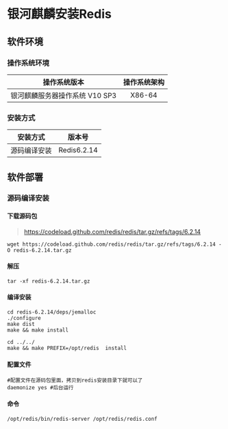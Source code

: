 # 银河麒麟安装Redis

## 软件环境

### 操作系统环境

|          操作系统版本          | 操作系统架构 |
| :----------------------------: | :----------: |
| 银河麒麟服务器操作系统 V10 SP3 |    X86-64    |

### 安装方式

|   安装方式   |   版本号    |
| :----------: | :---------: |
| 源码编译安装 | Redis6.2.14 |

## 软件部署

### 源码编译安装

#### 下载源码包

> https://codeload.github.com/redis/redis/tar.gz/refs/tags/6.2.14

```shell
wget https://codeload.github.com/redis/redis/tar.gz/refs/tags/6.2.14 -O redis-6.2.14.tar.gz 
```

#### 解压

```shell
tar -xf redis-6.2.14.tar.gz
```

#### 编译安装

```shell
cd redis-6.2.14/deps/jemalloc
./configure
make dist
make && make install

cd ../../
make && make PREFIX=/opt/redis  install 
```

#### 配置文件

```shell
#配置文件在源码包里面，拷贝到redis安装目录下就可以了
daemonize yes #后台运行
```

#### 命令

```shell
/opt/redis/bin/redis-server /opt/redis/redis.conf
```

